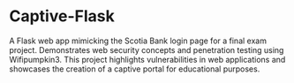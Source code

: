 # Captive-Flask
A Flask web app mimicking the Scotia Bank login page for a final exam project. Demonstrates web security concepts and penetration testing using Wifipumpkin3. This project highlights vulnerabilities in web applications and showcases the creation of a captive portal for educational purposes.

